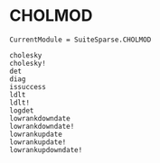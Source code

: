 # CHOLMOD

```@meta
CurrentModule = SuiteSparse.CHOLMOD
```

```@docs
cholesky
cholesky!
det
diag
issuccess
ldlt
ldlt!
logdet
lowrankdowndate
lowrankdowndate!
lowrankupdate
lowrankupdate!
lowrankupdowndate!
```
